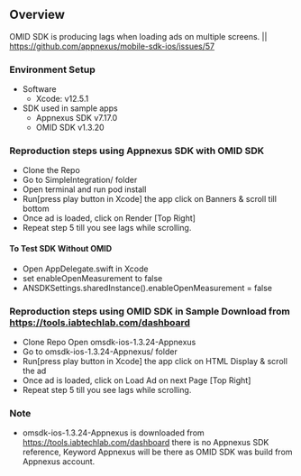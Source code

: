 ## Overview
OMID SDK is producing lags when loading ads on multiple screens. || https://github.com/appnexus/mobile-sdk-ios/issues/57

 

### Environment Setup 
+ Software
   + Xcode: v12.5.1 
+ SDK used in sample apps
   + Appnexus SDK v7.17.0
   + OMID SDK v1.3.20


### Reproduction steps using Appnexus SDK with OMID SDK
+ Clone the Repo 
+ Go to SimpleIntegration/  folder
+ Open terminal and run pod install 
+ Run[press play button in Xcode] the app click on Banners & scroll till bottom
+ Once ad is loaded, click on Render [Top Right] 
+ Repeat step 5 till you see lags while scrolling.


#### To Test SDK Without OMID
+ Open AppDelegate.swift in Xcode
+ set enableOpenMeasurement to false 
+ ANSDKSettings.sharedInstance().enableOpenMeasurement = false


### Reproduction steps using OMID SDK in Sample Download from https://tools.iabtechlab.com/dashboard

+ Clone Repo Open  omsdk-ios-1.3.24-Appnexus
+ Go to omsdk-ios-1.3.24-Appnexus/ folder
+ Run[press play button in Xcode] the app click on HTML Display & scroll the ad 
+ Once ad is loaded, click on Load Ad on next Page [Top Right] 
+ Repeat step 5 till you see lags while scrolling.



### Note
+ omsdk-ios-1.3.24-Appnexus is downloaded from https://tools.iabtechlab.com/dashboard there is no Appnexus SDK reference, Keyword Appnexus will be there as OMID SDK was build from Appnexus account.

